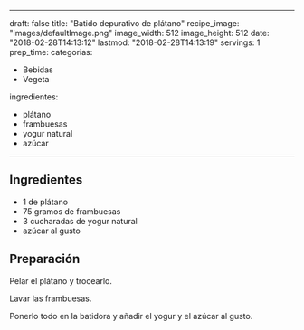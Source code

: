 
---
draft: false
title: "Batido depurativo de plátano"
recipe_image: "images/defaultImage.png"
image_width: 512
image_height: 512
date: "2018-02-28T14:13:12"
lastmod: "2018-02-28T14:13:19"
servings: 1
prep_time: 
categorias:
  - Bebidas
  - Vegeta

ingredientes:
  - plátano
  - frambuesas
  - yogur natural
  - azúcar
---

## Ingredientes
- 1  de plátano
- 75 gramos de frambuesas
- 3 cucharadas de yogur natural
- azúcar al gusto

## Preparación
Pelar el plátano y trocearlo.

Lavar las frambuesas.

Ponerlo todo en la batidora y añadir el yogur y el azúcar al gusto.



